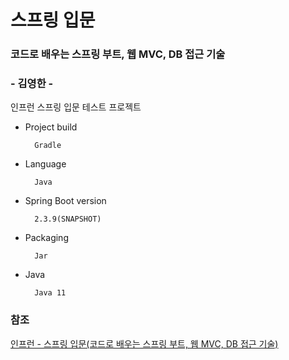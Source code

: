 # 스프링 입문
### 코드로 배우는 스프링 부트, 웹 MVC, DB 접근 기술
### - 김영한 -

인프런 스프링 입문 테스트 프로젝트

* Project build 
  
        Gradle
  
* Language 
  
        Java
* Spring Boot version
    
        2.3.9(SNAPSHOT)
* Packaging

        Jar
* Java

        Java 11

### 참조
[인프런 - 스프링 입문(코드로 배우는 스프링 부트, 웹 MVC, DB 접근 기술)](https://www.inflearn.com/course/%EC%8A%A4%ED%94%84%EB%A7%81-%EC%9E%85%EB%AC%B8-%EC%8A%A4%ED%94%84%EB%A7%81%EB%B6%80%ED%8A%B8)
